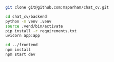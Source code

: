 ```bash
git clone git@github.com:maparham/chat_cv.git
```

```bash
cd chat_cv/backend
python -m venv .venv
source .vend/bin/activate
pip install -r requirements.txt
uvicorn app:app
```

```bash
cd ../frontend
npm install
npm start dev
```
